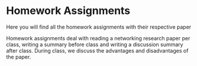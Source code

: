 # Homework Assignments

Here you will find all the homework assignments with their respective paper

Homework assignments deal with reading a networking research paper per class, writing a summary before class and writing a discussion summary after class. During class, we discuss the advantages and disadvantages of the paper.
